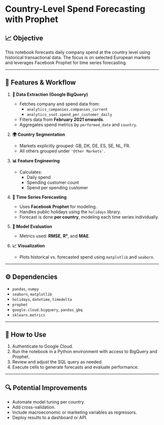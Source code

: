 
# Country-Level Spend Forecasting with Prophet

## 📈 Objective
This notebook forecasts daily company spend at the country level using historical transactional data. The focus is on selected European markets and leverages Facebook Prophet for time series forecasting.

---

## 🔧 Features & Workflow

1. **🔗 Data Extraction (Google BigQuery)**
   - Fetches company and spend data from:
     - `analytics_companies.companies_current`
     - `analytics_ssot.spend_per_customer_daily`
   - Filters data from **February 2021 onwards**.
   - Aggregates spend metrics by `performed_date` and `country`.

2. **🌍 Country Segmentation**
   - Markets explicitly grouped: GB, DK, DE, ES, SE, NL, FR.
   - All others grouped under `'Other Markets'`.

3. **📊 Feature Engineering**
   - Calculates:
     - Daily spend
     - Spending customer count
     - Spend per spending customer

4. **📅 Time Series Forecasting**
   - Uses **Facebook Prophet** for modeling.
   - Handles public holidays using the `holidays` library.
   - Forecast is done **per country**, modeling each time series individually.

5. **🧪 Model Evaluation**
   - Metrics used: **RMSE**, **R²**, and **MAE**.

6. **📈 Visualization**
   - Plots historical vs. forecasted spend using `matplotlib` and `seaborn`.

---

## ⚙️ Dependencies

- `pandas`, `numpy`
- `seaborn`, `matplotlib`
- `holidays`, `datetime`, `timedelta`
- `prophet`
- `google.cloud.bigquery`, `pandas_gbq`
- `sklearn.metrics`

---

## 📁 How to Use

1. Authenticate to Google Cloud.
2. Run the notebook in a Python environment with access to BigQuery and Prophet.
3. Review and adjust the SQL query as needed.
4. Execute cells to generate forecasts and evaluate performance.

---

## 🔍 Potential Improvements

- Automate model tuning per country.
- Add cross-validation.
- Include macroeconomic or marketing variables as regressors.
- Deploy results to a dashboard or API.
